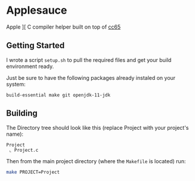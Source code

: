 # Applesauce

Apple ][ C compiler helper built on top of [cc65](https://github.com/cc65/cc65)

## Getting Started

I wrote a script `setup.sh` to pull the required files and get your build environment ready.

Just be sure to have the following packages already instaled on your system:

`build-essential make git openjdk-11-jdk`

## Building 

The Directory tree should look like this (replace Project with your project's name):

```
Project
 ⌞ Project.c
```

Then from the main project directory (where the `Makefile` is located) run:

```bash
make PROJECT=Project
```
